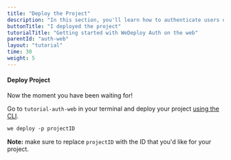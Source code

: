 ```yaml
---
title: "Deploy the Project"
description: "In this section, you'll learn how to authenticate users on the web using the WeDeploy API Client."
buttonTitle: "I deployed the project"
tutorialTitle: "Getting started with WeDeploy Auth on the web"
parentId: "auth-web"
layout: "tutorial"
time: 30
weight: 5
---
```


#### Deploy Project

Now the moment you have been waiting for!

Go to `tutorial-auth-web` in your terminal and deploy your project [using the CLI](/docs/intro/using-the-command-line.html).

```xml
we deploy -p projectID
```

**Note:** make sure to replace `projectID` with the ID that you'd like for your project.


